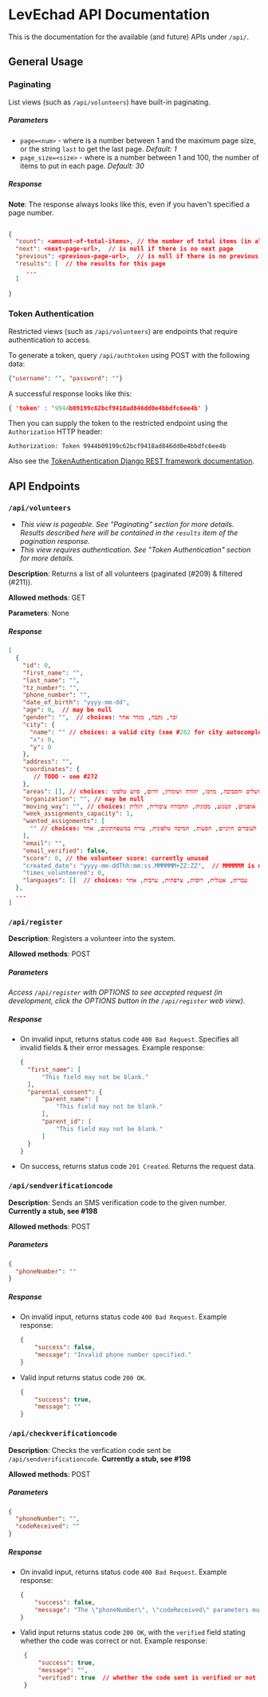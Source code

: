 # LevEchad API Documentation

This is the documentation for the available (and future) APIs under `/api/`.

## General Usage

### Paginating
List views (such as `/api/volunteers`) have built-in paginating.

##### Parameters

* `page=<num>` - where <num> is a number between 1 and the maximum page size, or the string `last` to get the last page.
_Default: 1_
* `page_size=<size>` - where <size> is a number between 1 and 100, the number of items to put in each page. _Default:
30_

##### Response
**Note**: The response always looks like this, even if you haven't specified a page number.
```json

{
  "count": <amount-of-total-items>, // the number of total items (in all pages)
  "next": <next-page-url>,  // is null if there is no next page
  "previous": <previous-page-url>,  // is null if there is no previous page
  "results": [  // the results for this page
     ...
  ]
      
}
```

### Token Authentication
Restricted views (such as `/api/volunteers`) are endpoints that require authentication to access.

To generate a token, query `/api/authtoken` using POST with the following data:

```json
{"username": "", "password": ""}
```

A successful response looks like this:

```json
{ 'token' : '9944b09199c62bcf9418ad846dd0e4bbdfc6ee4b' }
```

Then you can supply the token to the restricted endpoint using the `Authorization` HTTP header:

```
Authorization: Token 9944b09199c62bcf9418ad846dd0e4bbdfc6ee4b
```


Also see the [TokenAuthentication Django REST framework
documentation](https://www.django-rest-framework.org/api-guide/authentication/#tokenauthentication). 

## API Endpoints

### `/api/volunteers`

* _This view is pageable. See "Paginating" section for more details. Results described here will be contained in the
`results` item of the pagination response._
* _This view requires authentication. See "Token Authentication" section for more details._

**Description**: Returns a list of all volunteers (paginated (#209) & filtered (#211)).

**Allowed methods**: GET

**Parameters**: None

##### Response
```json
[
  {
    "id": 0,
    "first_name": "",
    "last_name": "",
    "tz_number": "",
    "phone_number": "",
    "date_of_birth": "yyyy-mm-dd",
    "age": 0,  // may be null
    "gender": "",  // choices: זכר, נקבה, מגדר אחר
    "city": {
      "name": "" // choices: a valid city (see #262 for city autocomplete)
      "x": 0,
      "y": 0            
    },
    "address": "",
    "coordinates": {
       // TODO - see #272
    },  
    "areas": [], // choices: צפון, ירושלים והסביבה, מרכז, יהודה ושומרון, דרום, סיוע טלפוני
    "organization": "", // may be null
    "moving_way": "", // choices: אופניים, קטנוע, מכונית, תחבורה ציבורית, רגלית
    "week_assignments_capacity": 1,
    "wanted_assignments": [
      "" // choices: חלוקת מזון, משלוח תרופות, סיוע לעובדים חיוניים, הסעות, תמיכה טלפונית, עזרה במשפחתונים, אחר
    ],
    "email": "",
    "email_verified": false,
    "score": 0, // the volunteer score: currently unused
    "created_date": "yyyy-mm-ddThh:mm:ss.MMMMMM+ZZ:ZZ",  // MMMMMM is microseconds, ZZ:ZZ is timezone
    "times_volunteered": 0,
    "languages": []  // choices: עברית, אנגלית, רוסית, צרפתית, ערבית, אחר
  },
  ...
]
```

### `/api/register`

**Description**: Registers a volunteer into the system.

**Allowed methods**: POST

##### Parameters

_Access `/api/register` with OPTIONS to see accepted request (in development, click the OPTIONS button in the
`/api/register` web view)._

##### Response

* On invalid input, returns status code `400 Bad Request`. Specifies all invalid fields & their error messages. Example
response:

  ```json
  {
    "first_name": [
        "This field may not be blank."
    ],
    "parental_consent": {
        "parent_name": [
            "This field may not be blank."
        ],
        "parent_id": [
            "This field may not be blank."
        ]
    }
  }
  ```
* On success, returns status code `201 Created`. Returns the request data.

### `/api/sendverificationcode`

**Description**: Sends an SMS verification code to the given number. **Currently a stub, see #198**

**Allowed methods**: POST

##### Parameters

```json
{
  "phoneNumber": ""  
}
```

##### Response

 * On invalid input, returns status code `400 Bad Request`. Example response:
    ```json
    {
        "success": false,
        "message": "Invalid phone number specified."
    }
    ```
 * Valid input returns status code `200 OK`.
    ```json
    {
        "success": true,
        "message": ""
    }
    ```

### `/api/checkverificationcode`

**Description**: Checks the verfication code sent be `/api/sendverificationcode`. **Currently a stub, see #198**

**Allowed methods**: POST

##### Parameters

```json
{
  "phoneNumber": "",
  "codeReceived": ""
}
```

##### Response

 * On invalid input, returns status code `400 Bad Request`. Example response:
    ```json
    {
        "success": false,
        "message": "The \"phoneNumber\", \"codeReceived\" parameters must be specified."
    }
    ```
 * Valid input returns status code `200 OK`, with the `verified` field stating whether the code was correct or not.
 Example response:
   ```json
    {
        "success": true,
        "message": "",
        "verified": true  // whether the code sent is verified or not
    }
    ```
